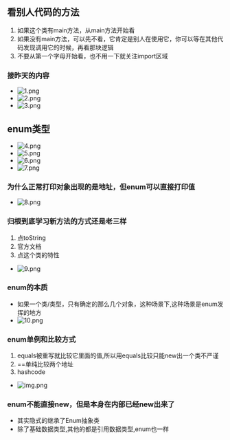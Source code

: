 ## 看别人代码的方法

1. 如果这个类有main方法，从main方法开始看
2. 如果没有main方法，可以先不看，它肯定是别人在使用它，你可以等在其他代码发现调用它的时候，再看那块逻辑
3. 不要从第一个字母开始看，也不用一下就关注import区域

### 接昨天的内容

- ![1.png](1.png)
- ![2.png](2.png)
- ![3.png](3.png)

## enum类型

- ![4.png](4.png)
- ![5.png](5.png)
- ![6.png](6.png)
- ![7.png](7.png)

### 为什么正常打印对象出现的是地址，但enum可以直接打印值

- ![8.png](8.png)

### 归根到底学习新方法的方式还是老三样

1. 点toString
2. 官方文档
3. 点这个类的特性

- ![9.png](9.png)

### enum的本质

- 如果一个类/类型，只有确定的那么几个对象，这种场景下,这种场景是enum发挥的地方
- ![10.png](10.png)

### enum单例和比较方式

1. equals被重写就比较它里面的值,所以用equals比较只能new出一个类不严谨
2. ==单纯比较两个地址
3. hashcode

- ![img.png](img.png)

### enum不能直接new，但是本身在内部已经new出来了

- 其实隐式的继承了Enum抽象类
- 除了基础数据类型,其他的都是引用数据类型,enum也一样